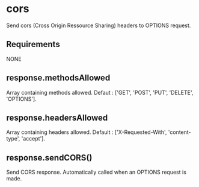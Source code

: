 cors
=============

Send cors (Cross Origin Ressource Sharing) headers to OPTIONS request.

## Requirements

NONE

## response.methodsAllowed

Array containing methods allowed. Defaut : ['GET', 'POST', 'PUT', 'DELETE', 'OPTIONS'].

## response.headersAllowed

Array containing headers allowed. Default : ['X-Requested-With', 'content-type', 'accept'].

## response.sendCORS()

Send CORS response. Automatically called when an OPTIONS request is made.